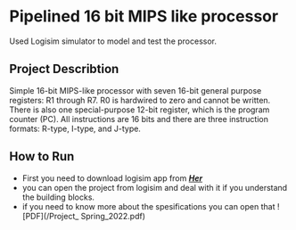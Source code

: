 # Pipelined 16 bit MIPS like processor
Used Logisim simulator to model and test the processor.
## Project Describtion
Simple 16-bit MIPS-like processor with seven 16-bit general purpose registers: R1 through R7. R0 is hardwired to zero and cannot be written. There is also 
one special-purpose 12-bit register, which is the program counter (PC). All instructions are 16 
bits and there are three instruction formats: R-type, I-type, and J-type.

## How to Run 

- First you need to download logisim app from [***Her***](http://www.cburch.com/logisim/)
- you can open the project from logisim and deal with it if you understand the building blocks.
- if you need to know more about the spesifications you can open that ![PDF](/Project_ Spring_2022.pdf)
